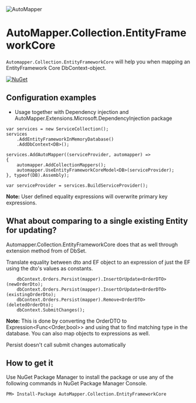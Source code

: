 <img src="https://s3.amazonaws.com/automapper/logo.png" alt="AutoMapper"> 

# AutoMapper.Collection.EntityFrameworkCore

`Automapper.Collection.EntityFrameworkCore` will help you when mapping an EntityFramework Core DbContext-object.

[![NuGet](http://img.shields.io/nuget/v/Automapper.Collection.EntityFrameworkCore.svg)](https://www.nuget.org/packages/Automapper.Collection.EntityFrameworkCore/)

## Configuration examples

- Usage together with Dependency injection and AutoMapper.Extensions.Microsoft.DependencyInjection package
```	
var services = new ServiceCollection();
services
    .AddEntityFrameworkInMemoryDatabase()
    .AddDbContext<DB>();

services.AddAutoMapper((serviceProvider, automapper) =>
{
    automapper.AddCollectionMappers();
    automapper.UseEntityFrameworkCoreModel<DB>(serviceProvider);
}, typeof(DB).Assembly);

var serviceProvider = services.BuildServiceProvider();
```

**Note:** User defined equality expressions will overwrite primary key expressions.

What about comparing to a single existing Entity for updating?
--------------------------------
Automapper.Collection.EntityFrameworkCore does that as well through extension method from of DbSet<TEntity>.

Translate equality between dto and EF object to an expression of just the EF using the dto's values as constants.

```
	dbContext.Orders.Persist(mapper).InsertOrUpdate<OrderDTO>(newOrderDto);
	dbContext.Orders.Persist(mapper).InsertOrUpdate<OrderDTO>(existingOrderDto);
	dbContext.Orders.Persist(mapper).Remove<OrderDTO>(deletedOrderDto);
	dbContext.SubmitChanges();
```

**Note:** This is done by converting the OrderDTO to Expression<Func<Order,bool>> and using that to find matching type in the database.  You can also map objects to expressions as well.

Persist doesn't call submit changes automatically

How to get it
--------------------------------
Use NuGet Package Manager to install the package or use any of the following commands in NuGet Package Manager Console.

```	
PM> Install-Package AutoMapper.Collection.EntityFrameworkCore
```
